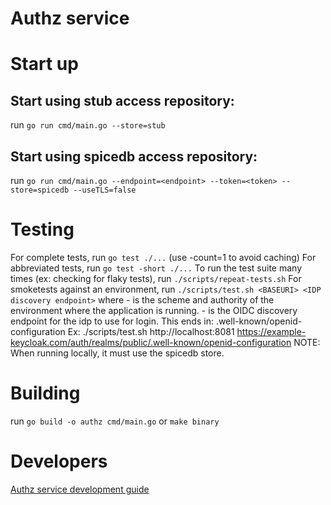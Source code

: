 # Authz service

# Start up

## Start using stub access repository:
run `go run cmd/main.go --store=stub`

## Start using spicedb access repository:
run `go run cmd/main.go --endpoint=<endpoint> --token=<token> --store=spicedb --useTLS=false`

# Testing

For complete tests, run `go test ./...` (use -count=1 to avoid caching)
For abbreviated tests, run `go test -short ./...`
To run the test suite many times (ex: checking for flaky tests), run `./scripts/repeat-tests.sh`
For smoketests against an environment, run `./scripts/test.sh <BASEURI> <IDP discovery endpoint>` where 
    - <BASEURI> is the scheme and authority of the environment where the application is running.
    - <IDP discovery endpoint> is the OIDC discovery endpoint for the idp to use for login. This ends in: .well-known/openid-configuration
    Ex: ./scripts/test.sh http://localhost:8081 https://example-keycloak.com/auth/realms/public/.well-known/openid-configuration
    NOTE: When running locally, it must use the spicedb store.


# Building

run `go build -o authz cmd/main.go` or `make binary`

# Developers

[Authz service development guide](docs/development.md)
